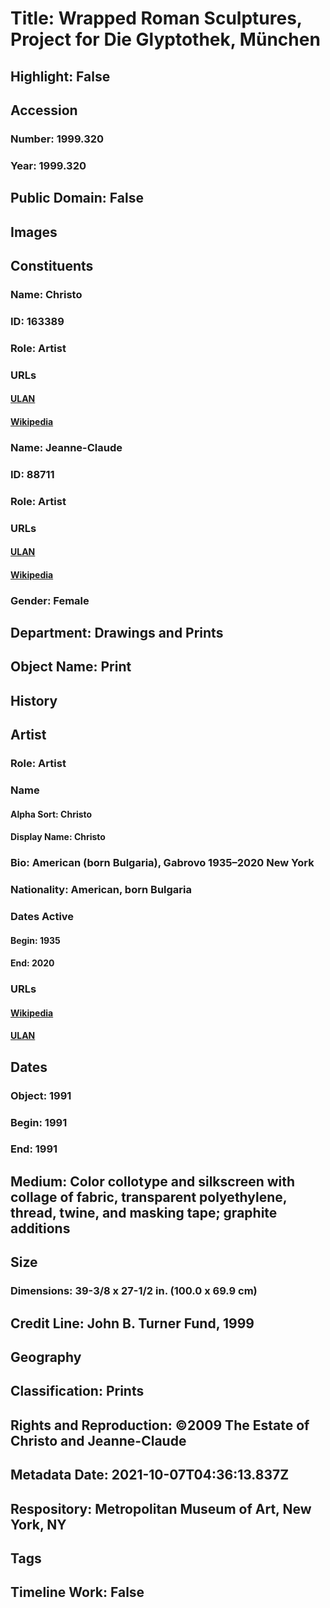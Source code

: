 # Title: Wrapped Roman Sculptures, Project for Die Glyptothek, München
## Highlight: False
## Accession
### Number: 1999.320
### Year: 1999.320
## Public Domain: False
## Images
## Constituents
### Name: Christo
### ID: 163389
### Role: Artist
### URLs
#### [ULAN](http://vocab.getty.edu/page/ulan/500115266)
#### [Wikipedia](https://www.wikidata.org/wiki/Q14633979)
### Name: Jeanne-Claude
### ID: 88711
### Role: Artist
### URLs
#### [ULAN](http://vocab.getty.edu/page/ulan/500124601)
#### [Wikipedia](https://www.wikidata.org/wiki/Q3351266)
### Gender: Female
## Department: Drawings and Prints
## Object Name: Print
## History
## Artist
### Role: Artist
### Name
#### Alpha Sort: Christo
#### Display Name: Christo
### Bio: American (born Bulgaria), Gabrovo 1935–2020 New York
### Nationality: American, born Bulgaria
### Dates Active
#### Begin: 1935
#### End: 2020
### URLs
#### [Wikipedia](https://www.wikidata.org/wiki/Q14633979)
#### [ULAN](http://vocab.getty.edu/page/ulan/500115266)
## Dates
### Object: 1991
### Begin: 1991
### End: 1991
## Medium: Color collotype and silkscreen with collage of fabric, transparent polyethylene, thread, twine, and masking tape; graphite additions
## Size
### Dimensions: 39-3/8 x 27-1/2 in.  (100.0 x 69.9 cm)
## Credit Line: John B. Turner Fund, 1999
## Geography
## Classification: Prints
## Rights and Reproduction: ©2009 The Estate of Christo and Jeanne-Claude
## Metadata Date: 2021-10-07T04:36:13.837Z
## Respository: Metropolitan Museum of Art, New York, NY
## Tags
## Timeline Work: False